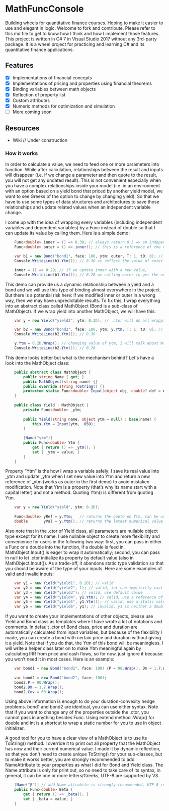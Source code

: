 # MathFuncConsole
Building wheels for quantitative finance courses. Hoping to make it easier to use and elegant in logic. Welcome to fork and contribute. Please refer to this md file to get to know how I think and how I implement those features. This project is written in C# 7 in Visual Studio 2017 without any 3rd-party package. It is a wheel project for practicing and learning C# and its quantitative finance applications. 

## Features 
- [x] Implementations of financial concepts
- [x] Implementations of pricing and properties using financial theorems
- [x] Binding variables between math objects
- [x] Reflection of property list
- [x] Custom attributes 
- [x] Numeric methods for optimization and simulation 
- [ ] More coming soon

## Resources
- Wiki // Under construction

### How it works

In order to calculate a value, we need to feed one or more parameters into function. While after calculation, relationships between the result and inputs will disappear (i.e. if we change a parameter and then quote to the result, you will not get any undated result). This is not convenient especially when you have a complex relationships inside your model (i.e. in an environment with an option based on a yield bond that priced by another yield model, we want to see Greeks of the option to change by changing yield). So that we have to use some types of data structures and architectures to save those relationships and update related values when an independent variable change.

I come up with the idea of wrapping every variables (including independent variables and dependent variables) by a Func<double> instead of double so that I can update its value by calling them. Here is a simple demo:


```C#
    Func<double> inner = () => 0.3D; // always return 0.3 => an independent variable with value of 0.3
    Func<double> outer = () => inner(); // this is a reference of the varible

    var b1 = new Bond("bond1", face: 100, ytm: outer, T: 1, t0: 0); // ignore what is it for a second, just look at the quote of outer
    Console.WriteLine(b1.Ytm()); // 0.30 => reflect the value of outer which is to seek for value of inner 

    inner = () => 0.2D; // if we update inner with a new value,
    Console.WriteLine(b1.Ytm()); // 0.20 => calling outer to get the new quote of inner 
```

This demo can provide us a dynamic relationship between a yield and a bond and we will use this type of binding almost everywhere in the project. But there is a potential risk here: if we modified inner or outer in a wrong way, then we may have unpredictable results. To fix this, I wrap everything into an abstract class called MathObject (Bond is a sub-class of MathObject). If we wrap yield into another MathObject, we will have this:

```C#
    var y = new Yield("yield2", ytm: 0.3D); // .ctor will do all wrapping for us

    var b2 = new Bond("bond2", face: 100, ytm: y.Ytm, T: 1, t0: 0); // quoting on ytm in yield
    Console.WriteLine(b2.Ytm()); // 0.30

    y.Ytm = 0.2D.Wrap(); // changing value of ytm, I will talk about Wrap() in a second
    Console.WriteLine(b2.Ytm()); // 0.20
```

This demo looks better but what is the mechanism behind? Let's have a look into the MathObject class:

```C#
    public abstract class MathObject {
        public string Name { get; } 
        public MathObject(string name) {}
        public override string ToString() {}
        protected static Func<double> Input(object obj, double? def = null) {}
    }
    
    public class Yield : MathObject {
        private Func<double> _ytm;
        
        public Yield(string name, object ytm = null) : base(name) {
            this.Ytm = Input(ytm, .05D);
        }
        
        [Name("ytm")]
        public Func<double> Ytm {
            get { return () => _ytm(); }
            set { _ytm = value; }
        }
    }
```
Property “Ytm” is the how I wrap a variable safely: I save its real value into _ytm and update _ytm when I set new value into Ytm and return a new reference of _ytm (works as outer in the first demo) to avoid mistaken modification. Note that Ytm is a property (that’s why its name start with a capital letter) and not a method. Quoting Ytm() is different from quoting Ytm.

```C#
    var y = new Yield("yield", ytm: 0.3D);
    
    Func<double> yRef = y.Ytm;   // returns the quote on Ytm, can be used to build up new connections
    double       yVal = y.Ytm(); // returns the latest numerical value of Ytm
```
Also note that in the .ctor of Yield class, all parameters are nullable object type except for its name. I use nullable object to create more flexibility and convenience for users in the following two way: first, you can pass in either a Func<double> or a double into the function, if a double is feed in, MathObject.Input() is eager to wrap it automatically; second, you can pass in null to let .ctor initialize its property by default value (also in MathObject.Input()). As a trade-off, it abandons static type validation so that you should be aware of the type of your inputs. Here are some examples of valid and invalid inputs:

```C#
    var y1 = new Yield("yield1", 0.2D); // valid
    var y2 = new Yield("yield2", 1); // valid, int can implicitly cast to double
    var y3 = new Yield("yield3"); // valid, use default value
    var y4 = new Yield("yield4", y1.Ytm); // valid, use a reference of another variable
    var y5 = new Yield("yield5", y1.Ytm()); // valid, use a static value of another variable, won't update with y1
    var y6 = new Yield("yield6", y1); // invalid, y1 is neither a double or a Func<double>
```

If you want to create your implementations of other objects, please use Yield and Bond class as templates where I have wrote a lot of notations and comments. In default .ctor of Bond class, price and duration are automatically calculated from input variables, but because of the flexibility I made, you can create a bond with certain price and duration without giving it a yield. Note that if you do that, the Ytm of this bond will be meaningless. I will write a helper class later on to make Ytm meaningful again by calculating IRR from price and cash flows, so for now, just ignore it because you won’t need it in most cases. Here is an example:

```C#
    var bond1 = new Bond("bond1", face: 100) {P = 90.Wrap(), Dm = 1.7.Wrap(), Cov = 60.Wrap()};
    
    var bond2 = new Bond("bond2", face: 100);
    bond2.P = 90.Wrap();
    bond2.Dm = 1.7.Wrap();
    bond2.Cov = 60.Wrap();
```

Using above information is enough to do your duration-convexity hedge problems. bond1 and bond2 are identical, you can use either syntax. Note that if you want to change any of the properties outside the .ctor, you cannot pass in anything besides Func<double>. Using extend method .Wrap() for double and int is a shortcut to wrap a static number for you to use in object initializer.

A good tool for you to have a clear view of a MathObject is to use its ToString() method. I override it to print out all property that the MathObject has now and their current numerical value. I made it by dynamic reflection, so that you don't need to create unique ToString() for your sub-classes, but to make it works better, you are strongly recommended to add NameAttribute to your properties as what I did for Bond and Yield class. The Name attribute is only for print out, so no need to take care of its syntax, in general, it can be one or more letters/Greeks, UTF-8 are supported by VS.

```C#
    [Name("β")] // add Name attrubite is strongly recommended, UTF-8 is supported
    public Func<double> Beta {
        get { return () => _beta(); }
        set { _beta = value; }
    }
```
